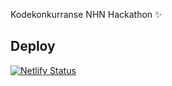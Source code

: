 Kodekonkurranse NHN Hackathon ✨

## Deploy

[![Netlify Status](https://api.netlify.com/api/v1/badges/cb974d0f-88c5-4f2e-be6d-07cb46ab53bd/deploy-status)](https://app.netlify.com/sites/objective-kalam-679e9a/deploys)
